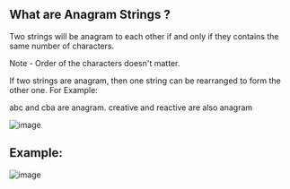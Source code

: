 
## What are Anagram Strings ?
Two strings will be anagram to each other if and only if they contains the same number of characters.

Note - Order of the characters doesn't matter.

If two strings are anagram, then one string can be rearranged to form the other one. For Example:

abc and cba are anagram.
creative and reactive are also anagram

![image](https://user-images.githubusercontent.com/108461765/197399462-e8efd150-c837-4543-9112-7a7a3f4e0ba2.png)
</center>

## Example:
![image](https://user-images.githubusercontent.com/108461765/202252855-65ae2ea3-a3d6-46a5-b7c1-c8e59736f90c.png)
